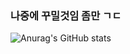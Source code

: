 ### 나중에 꾸밀것임 좀만 ㄱㄷ

![Anurag's GitHub stats](https://github-readme-stats.vercel.app/api?username=enduf7686&show_icons=true&theme=radical)
